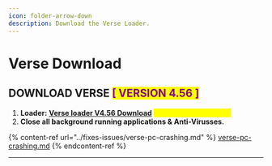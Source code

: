 ```yaml
---
icon: folder-arrow-down
description: Download the Verse Loader.
---
```


# Verse Download

## DOWNLOAD VERSE <mark style="color:purple;">\[ VERSION 4.56 ]</mark>

1. **Loader:** [**Verse loader V4.56 Download**](https://mega.nz/file/yJYm3ZyR#cQ7Kw_A9UDnxW7h0tOndwgVg44U1CA26cecw3Q6dvbo) <mark style="color:yellow;">**(updated: 11/27/2024)**</mark>
2. **Close all background running applications & Anti-Virusses.**

{% content-ref url="../fixes-issues/verse-pc-crashing.md" %}
[verse-pc-crashing.md](../fixes-issues/verse-pc-crashing.md)
{% endcontent-ref %}

***
